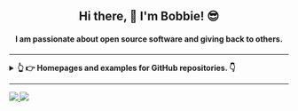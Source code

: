 <h2 align="center">Hi there, 👋 I'm Bobbie! 😎</h2>

<h4 align="center">I am passionate about open source software and giving back to others.</h4>


---

<details>
  <summary>
    <strong>👆 👉 Homepages and examples for GitHub repositories. 👇<strong>
  </summary>
</details>
    
---
<div>
  <a href="/" align="left">
    <img src="https://github-readme-stats.vercel.app/api/top-langs/?username=wbbme&text_color=586069&layout=compact&hide_border=true&bg_color=fff&title_color=0366d6&count_private=true&include_all_commits=true" />
  </a>

  <a href="/" align="right">
    <img src="https://github-readme-stats.vercel.app/api?username=wbbme&count_private=true&show_icons=true&icon_color=222&title_color=0366d6&text_color=586069&bg_color=fff&hide=issues&hide_border=true&include_all_commits=true" />
  </a>
</div>

